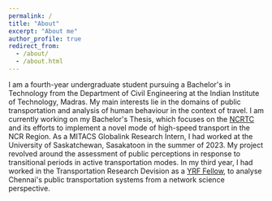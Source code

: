 ```yaml
---
permalink: /
title: "About"
excerpt: "About me"
author_profile: true
redirect_from: 
  - /about/
  - /about.html
---
```


I am a fourth-year undergraduate student pursuing a Bachelor's in Technology from the Department of Civil Engineering at the Indian Institute of Technology, Madras. My main interests lie in the domains of public transportation and analysis of human behaviour in the context of travel. 
I am currently working on my Bachelor's Thesis, which focuses on the [NCRTC](https://ncrtc.in/) and its efforts to implement a novel mode of high-speed transport in the NCR Region. As a MITACS Globalink Research Intern, I had worked at the University of Saskatchewan, Sasakatoon in the summer of 2023. My project revolved around the assessment of public perceptions in response to transitional periods in active transportation modes. In my third year, I had worked in the Transportation Research Devision as a [YRF Fellow](https://yrf.iitm.ac.in/), to analyse Chennai's public transportation systems from a network science perspective.

